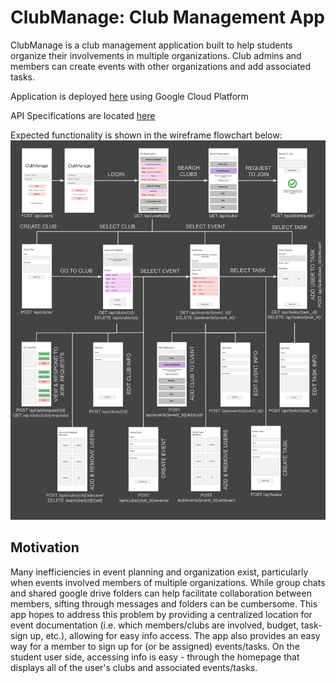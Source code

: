 # ClubManage: Club Management App

ClubManage is a club management application built to help students organize their involvements in multiple organizations. Club admins and members can create events with other organizations and add associated tasks.

Application is deployed [here](http://35.243.182.211/) using Google Cloud Platform

API Specifications are located [here](https://app.swaggerhub.com/apis/ClubManage/ClubManage-Backend/1.0.4)

Expected functionality is shown in the wireframe flowchart below:
![flowchart](docs/flowchart.jpg)

## Motivation
Many inefficiencies in event planning and organization exist, particularly when events involved members of multiple organizations. While group chats and shared google drive folders can help facilitate collaboration between members, sifting through messages and folders can be cumbersome. This app hopes to address this problem by providing a centralized location for event documentation (i.e. which members/clubs are involved, budget, task-sign up, etc.), allowing for easy info access. The app also provides an easy way for a member to sign up for (or be assigned) events/tasks. On the student user side, accessing info is easy - through the homepage that displays all of the user's clubs and associated events/tasks.
